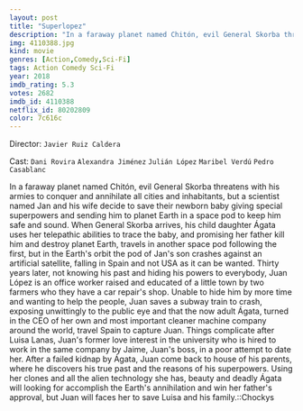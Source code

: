 ```yaml
---
layout: post
title: "Superlopez"
description: "In a faraway planet named Chitón, evil General Skorba threatens with his armies to conquer and annihilate all cities and inhabitants, but a scientist named Jan and his wife decide to save their newborn baby giving special superpowers and sending him to planet Earth in a space pod to keep him safe and sound. When General Skorba arrives, his child daughter Ágata uses her telepathic abilities to trace the baby, a.."
img: 4110388.jpg
kind: movie
genres: [Action,Comedy,Sci-Fi]
tags: Action Comedy Sci-Fi 
year: 2018
imdb_rating: 5.3
votes: 2682
imdb_id: 4110388
netflix_id: 80202809
color: 7c616c
---
```

Director: `Javier Ruiz Caldera`  

Cast: `Dani Rovira` `Alexandra Jiménez` `Julián López` `Maribel Verdú` `Pedro Casablanc` 

In a faraway planet named Chitón, evil General Skorba threatens with his armies to conquer and annihilate all cities and inhabitants, but a scientist named Jan and his wife decide to save their newborn baby giving special superpowers and sending him to planet Earth in a space pod to keep him safe and sound. When General Skorba arrives, his child daughter Ágata uses her telepathic abilities to trace the baby, and promising her father kill him and destroy planet Earth, travels in another space pod following the first, but in the Earth's orbit the pod of Jan's son crashes against an artificial satellite, falling in Spain and not USA as it can be wanted. Thirty years later, not knowing his past and hiding his powers to everybody, Juan López is an office worker raised and educated of a little town by two farmers who they have a car repair's shop. Unable to hide him by more time and wanting to help the people, Juan saves a subway train to crash, exposing unwittingly to the public eye and that the now adult Ágata, turned in the CEO of her own and most important cleaner machine company around the world, travel Spain to capture Juan. Things complicate after Luisa Lanas, Juan's former love interest in the university who is hired to work in the same company by Jaime, Juan's boss, in a poor attempt to date her. After a failed kidnap by Ágata, Juan come back to house of his parents, where he discovers his true past and the reasons of his superpowers. Using her clones and all the alien technology she has, beauty and deadly Ágata will looking for accomplish the Earth's annihilation and win her father's approval, but Juan will faces her to save Luisa and his family.::Chockys